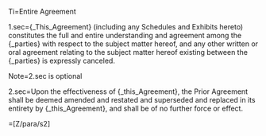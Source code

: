 Ti=Entire Agreement

1.sec={_This_Agreement} (including any Schedules and Exhibits hereto) constitutes the full and entire understanding and agreement among the {_parties} with respect to the subject matter hereof, and any other written or oral agreement relating to the subject matter hereof existing between the {_parties} is expressly canceled.  

Note=2.sec is optional

2.sec=Upon the effectiveness of {_this_Agreement}, the Prior Agreement shall be deemed amended and restated and superseded and replaced in its entirety by {_this_Agreement}, and shall be of no further force or effect.

=[Z/para/s2]
